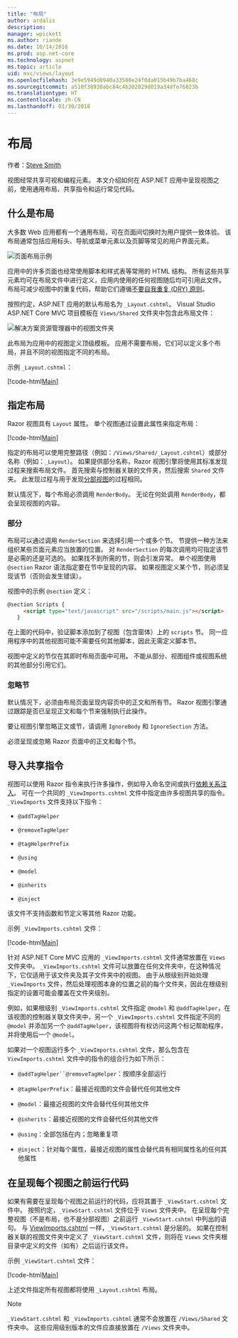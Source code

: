 ```yaml
---
title: "布局"
author: ardalis
description: 
manager: wpickett
ms.author: riande
ms.date: 10/14/2016
ms.prod: asp.net-core
ms.technology: aspnet
ms.topic: article
uid: mvc/views/layout
ms.openlocfilehash: 3e9e5949d8940a33508e24f0da015b49b7ba468c
ms.sourcegitcommit: a510f38930abc84c4b302029d019a34dfe76823b
ms.translationtype: HT
ms.contentlocale: zh-CN
ms.lasthandoff: 01/30/2018
---
```

# <a name="layout"></a>布局

作者：[Steve Smith](https://ardalis.com/)

视图经常共享可视和编程元素。 本文介绍如何在 ASP.NET 应用中呈现视图之前，使用通用布局、共享指令和运行常见代码。

## <a name="what-is-a-layout"></a>什么是布局

大多数 Web 应用都有一个通用布局，可在页面间切换时为用户提供一致体验。 该布局通常包括应用标头、导航或菜单元素以及页脚等常见的用户界面元素。

![页面布局示例](layout/_static/page-layout.png)

应用中的许多页面也经常使用脚本和样式表等常用的 HTML 结构。 所有这些共享元素均可在布局文件中进行定义，应用内使用的任何视图随后均可引用此文件。 布局可减少视图中的重复代码，帮助它们遵循[不要自我重复 (DRY) 原则](http://deviq.com/don-t-repeat-yourself/)。

按照约定，ASP.NET 应用的默认布局名为 `_Layout.cshtml`。 Visual Studio ASP.NET Core MVC 项目模板在 `Views/Shared` 文件夹中包含此布局文件：

![解决方案资源管理器中的视图文件夹](layout/_static/web-project-views.png)

此布局为应用中的视图定义顶级模板。 应用不需要布局，它们可以定义多个布局，并且不同的视图指定不同的布局。

示例 `_Layout.cshtml`：

[!code-html[Main](../../common/samples/WebApplication1/Views/Shared/_Layout.cshtml?highlight=42,66)]

## <a name="specifying-a-layout"></a>指定布局

Razor 视图具有 `Layout` 属性。 单个视图通过设置此属性来指定布局：

[!code-html[Main](../../common/samples/WebApplication1/Views/_ViewStart.cshtml?highlight=2)]

指定的布局可以使用完整路径（例如：`/Views/Shared/_Layout.cshtml`）或部分名称（例如：`_Layout`）。 如果提供部分名称，Razor 视图引擎将使用其标准发现过程来搜索布局文件。 首先搜索与控制器关联的文件夹，然后搜索 `Shared` 文件夹。 此发现过程与用于发现[分部视图](partial.md)的过程相同。

默认情况下，每个布局必须调用 `RenderBody`。 无论在何处调用 `RenderBody`，都会呈现视图的内容。

<a name="layout-sections-label"></a>

### <a name="sections"></a>部分

布局可以通过调用 `RenderSection` 来选择引用一个或多个节。 节提供一种方法来组织某些页面元素应当放置的位置。 对 `RenderSection` 的每次调用均可指定该节是必需的还是可选的。 如果找不到所需的节，则会引发异常。 单个视图使用 `@section` Razor 语法指定要在节中呈现的内容。 如果视图定义某个节，则必须呈现该节（否则会发生错误）。

视图中的示例 `@section` 定义：

```html
@section Scripts {
     <script type="text/javascript" src="/scripts/main.js"></script>
   }
   ```

在上面的代码中，验证脚本添加到了视图（包含窗体）上的 `scripts` 节。 同一应用程序中的其他视图可能不需要任何其他脚本，因此无需定义脚本节。

视图中定义的节仅在其即时布局页面中可用。 不能从部分、视图组件或视图系统的其他部分引用它们。

### <a name="ignoring-sections"></a>忽略节

默认情况下，必须由布局页面呈现内容页中的正文和所有节。 Razor 视图引擎通过跟踪是否已呈现正文和每个节来强制执行此操作。

要让视图引擎忽略正文或节，请调用 `IgnoreBody` 和 `IgnoreSection` 方法。

必须呈现或忽略 Razor 页面中的正文和每个节。

<a name="viewimports"></a>

## <a name="importing-shared-directives"></a>导入共享指令

视图可以使用 Razor 指令来执行许多操作，例如导入命名空间或执行[依赖关系注入](dependency-injection.md)。 可在一个共同的 `_ViewImports.cshtml` 文件中指定由许多视图共享的指令。 `_ViewImports` 文件支持以下指令：

* `@addTagHelper`

* `@removeTagHelper`

* `@tagHelperPrefix`

* `@using`

* `@model`

* `@inherits`

* `@inject`

该文件不支持函数和节定义等其他 Razor 功能。

示例 `_ViewImports.cshtml` 文件：

[!code-html[Main](../../common/samples/WebApplication1/Views/_ViewImports.cshtml)]

针对 ASP.NET Core MVC 应用的 `_ViewImports.cshtml` 文件通常放置在 `Views` 文件夹中。 `_ViewImports.cshtml` 文件可以放置在任何文件夹中，在这种情况下，它仅适用于该文件夹及其子文件夹中的视图。 由于从根级别开始处理 `_ViewImports` 文件，然后处理视图本身的位置之前的每个文件夹，因此在根级别指定的设置可能会覆盖在文件夹级别。

例如，如果根级别 `_ViewImports.cshtml` 文件指定 `@model` 和 `@addTagHelper`，在该视图的控制器关联文件夹中，另一个 `_ViewImports.cshtml` 文件指定不同的 `@model` 并添加另一个 `@addTagHelper`，该视图将有权访问这两个标记帮助程序，并将使用后一个 `@model`。

如果对一个视图运行多个 `_ViewImports.cshtml` 文件，那么包含在 `ViewImports.cshtml` 文件中的指令的组合行为如下所示：

* `@addTagHelper``@removeTagHelper`：按顺序全部运行

* `@tagHelperPrefix`：最接近视图的文件会替代任何其他文件

* `@model`：最接近视图的文件会替代任何其他文件

* `@inherits`：最接近视图的文件会替代任何其他文件

* `@using`：全部包括在内；忽略重复项

* `@inject`：针对每个属性，最接近视图的属性会替代具有相同属性名的任何其他属性

<a name="viewstart"></a>

## <a name="running-code-before-each-view"></a>在呈现每个视图之前运行代码

如果有需要在呈现每个视图之前运行的代码，应将其置于 `_ViewStart.cshtml` 文件中。 按照约定，`_ViewStart.cshtml` 文件位于 `Views` 文件夹中。 在呈现每个完整视图（不是布局，也不是分部视图）之前运行 `_ViewStart.cshtml` 中列出的语句。 与 [ViewImports.cshtml](xref:mvc/views/layout#viewimports) 一样，`_ViewStart.cshtml` 是分层的。 如果在控制器关联的视图文件夹中定义了 `_ViewStart.cshtml` 文件，则将在 `Views` 文件夹根目录中定义的文件（如有）之后运行该文件。

示例 `_ViewStart.cshtml` 文件：

[!code-html[Main](../../common/samples/WebApplication1/Views/_ViewStart.cshtml)]

上述文件指定所有视图都将使用 `_Layout.cshtml` 布局。

> [!NOTE]
> `_ViewStart.cshtml` 和 `_ViewImports.cshtml` 通常不会放置在 `/Views/Shared` 文件夹中。 这些应用级别版本的文件应直接放置在 `/Views` 文件夹中。
